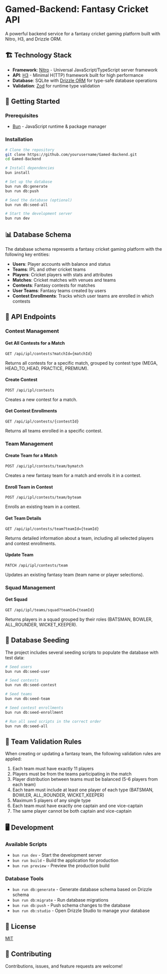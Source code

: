 # Gamed-Backend: Fantasy Cricket API

A powerful backend service for a fantasy cricket gaming platform built with Nitro, H3, and Drizzle ORM.

## 🏗️ Technology Stack

- **Framework**: [Nitro](https://nitro.unjs.io/) - Universal JavaScript/TypeScript server framework
- **API**: [H3](https://github.com/unjs/h3) - Minimal H(TTP) framework built for high performance
- **Database**: SQLite with [Drizzle ORM](https://orm.drizzle.team/) for type-safe database operations
- **Validation**: [Zod](https://github.com/colinhacks/zod) for runtime type validation

## 🚀 Getting Started

### Prerequisites

- [Bun](https://bun.sh/) - JavaScript runtime & package manager

### Installation

```bash
# Clone the repository
git clone https://github.com/yourusername/Gamed-Backend.git
cd Gamed-Backend

# Install dependencies
bun install

# Set up the database
bun run db:generate
bun run db:push

# Seed the database (optional)
bun run db:seed-all

# Start the development server
bun run dev
```

## 📊 Database Schema

The database schema represents a fantasy cricket gaming platform with the following key entities:

- **Users**: Player accounts with balance and status
- **Teams**: IPL and other cricket teams
- **Players**: Cricket players with stats and attributes
- **Matches**: Cricket matches with venues and teams
- **Contests**: Fantasy contests for matches
- **User Teams**: Fantasy teams created by users
- **Contest Enrollments**: Tracks which user teams are enrolled in which contests

## 🔌 API Endpoints

### Contest Management

#### Get All Contests for a Match
```
GET /api/ipl/contests?matchId={matchId}
```
Returns all contests for a specific match, grouped by contest type (MEGA, HEAD_TO_HEAD, PRACTICE, PREMIUM).

#### Create Contest
```
POST /api/ipl/contests
```
Creates a new contest for a match.

#### Get Contest Enrollments
```
GET /api/ipl/contests/{contestId}
```
Returns all teams enrolled in a specific contest.

### Team Management

#### Create Team for a Match
```
POST /api/ipl/contests/team/bymatch
```
Creates a new fantasy team for a match and enrolls it in a contest.

#### Enroll Team in Contest
```
POST /api/ipl/contests/team/byteam
```
Enrolls an existing team in a contest.

#### Get Team Details
```
GET /api/ipl/contests/team?teamId={teamId}
```
Returns detailed information about a team, including all selected players and contest enrollments.

#### Update Team
```
PATCH /api/ipl/contests/team
```
Updates an existing fantasy team (team name or player selections).

### Squad Management

#### Get Squad
```
GET /api/ipl/teams/squad?teamId={teamId}
```
Returns players in a squad grouped by their roles (BATSMAN, BOWLER, ALL_ROUNDER, WICKET_KEEPER).

## 🌱 Database Seeding

The project includes several seeding scripts to populate the database with test data:

```bash
# Seed users
bun run db:seed-user

# Seed contests
bun run db:seed-contest

# Seed teams
bun run db:seed-team

# Seed contest enrollments
bun run db:seed-enrollment

# Run all seed scripts in the correct order
bun run db:seed-all
```

## 🧪 Team Validation Rules

When creating or updating a fantasy team, the following validation rules are applied:

1. Each team must have exactly 11 players
2. Players must be from the teams participating in the match
3. Player distribution between teams must be balanced (5-6 players from each team)
4. Each team must include at least one player of each type (BATSMAN, BOWLER, ALL_ROUNDER, WICKET_KEEPER)
5. Maximum 5 players of any single type
6. Each team must have exactly one captain and one vice-captain
7. The same player cannot be both captain and vice-captain

## 🖥️ Development

### Available Scripts

- `bun run dev` - Start the development server
- `bun run build` - Build the application for production
- `bun run preview` - Preview the production build

### Database Tools

- `bun run db:generate` - Generate database schema based on Drizzle schema
- `bun run db:migrate` - Run database migrations
- `bun run db:push` - Push schema changes to the database
- `bun run db:studio` - Open Drizzle Studio to manage your database

## 📝 License

[MIT](LICENSE)

## 🤝 Contributing

Contributions, issues, and feature requests are welcome!
